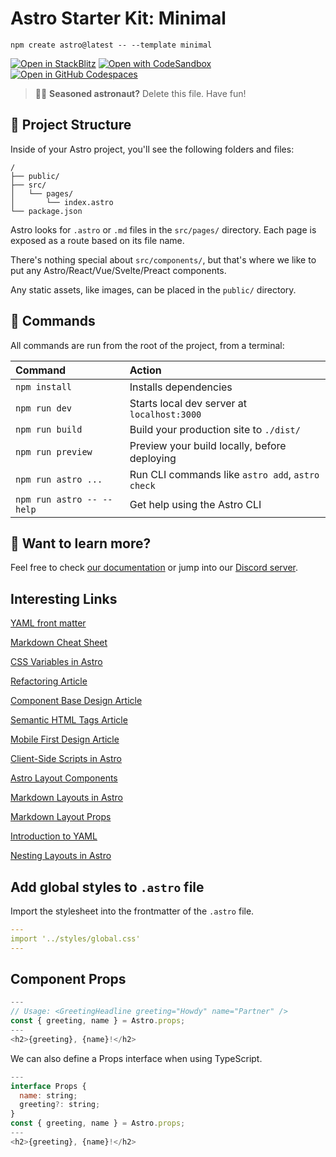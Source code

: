 # Astro Starter Kit: Minimal

```
npm create astro@latest -- --template minimal
```

[![Open in StackBlitz](https://developer.stackblitz.com/img/open_in_stackblitz.svg)](https://stackblitz.com/github/withastro/astro/tree/latest/examples/minimal)
[![Open with CodeSandbox](https://assets.codesandbox.io/github/button-edit-lime.svg)](https://codesandbox.io/p/sandbox/github/withastro/astro/tree/latest/examples/minimal)
[![Open in GitHub Codespaces](https://github.com/codespaces/badge.svg)](https://codespaces.new/withastro/astro?devcontainer_path=.devcontainer/minimal/devcontainer.json)

> 🧑‍🚀 **Seasoned astronaut?** Delete this file. Have fun!

## 🚀 Project Structure

Inside of your Astro project, you'll see the following folders and files:

```
/
├── public/
├── src/
│   └── pages/
│       └── index.astro
└── package.json
```

Astro looks for `.astro` or `.md` files in the `src/pages/` directory. Each page is exposed as a route based on its file name.

There's nothing special about `src/components/`, but that's where we like to put any Astro/React/Vue/Svelte/Preact components.

Any static assets, like images, can be placed in the `public/` directory.

## 🧞 Commands

All commands are run from the root of the project, from a terminal:

| Command                   | Action                                           |
| :------------------------ | :----------------------------------------------- |
| `npm install`             | Installs dependencies                            |
| `npm run dev`             | Starts local dev server at `localhost:3000`      |
| `npm run build`           | Build your production site to `./dist/`          |
| `npm run preview`         | Preview your build locally, before deploying     |
| `npm run astro ...`       | Run CLI commands like `astro add`, `astro check` |
| `npm run astro -- --help` | Get help using the Astro CLI                     |

## 👀 Want to learn more?

Feel free to check [our documentation](https://docs.astro.build) or jump into our [Discord server](https://astro.build/chat).

## Interesting Links

[YAML front matter](https://assemble.io/docs/YAML-front-matter.html)

[Markdown Cheat Sheet](https://www.markdownguide.org/cheat-sheet/)

[CSS Variables in Astro](https://docs.astro.build/en/guides/styling/#css-variables)

[Refactoring Article](https://refactoring.com/)

[Component Base Design Article](https://www.droptica.com/blog/component-based-design/)

[Semantic HTML Tags Article](https://www.dofactory.com/html/semantics)

[Mobile First Design Article](https://www.mobileapps.com/blog/mobile-first-design)

[Client-Side Scripts in Astro](https://docs.astro.build/en/guides/client-side-scripts/)

[Astro Layout Components](https://docs.astro.build/en/core-concepts/layouts/)

[Markdown Layouts in Astro](https://docs.astro.build/en/guides/markdown-content/#frontmatter-layout)

[Markdown Layout Props](https://docs.astro.build/en/core-concepts/layouts/#markdown-layout-props)

[Introduction to YAML](https://dev.to/paulasantamaria/introduction-to-yaml-125f)

[Nesting Layouts in Astro](https://docs.astro.build/en/core-concepts/layouts/#nesting-layouts)

## Add global styles to `.astro` file

Import the stylesheet into the frontmatter of the `.astro` file.

```yaml
---
import '../styles/global.css'
---
```

## Component Props

```js
---
// Usage: <GreetingHeadline greeting="Howdy" name="Partner" />
const { greeting, name } = Astro.props;
---
<h2>{greeting}, {name}!</h2>
```

We can also define a Props interface when using TypeScript.

```js
---
interface Props {
  name: string;
  greeting?: string;
}
const { greeting, name } = Astro.props;
---
<h2>{greeting}, {name}!</h2>
```
